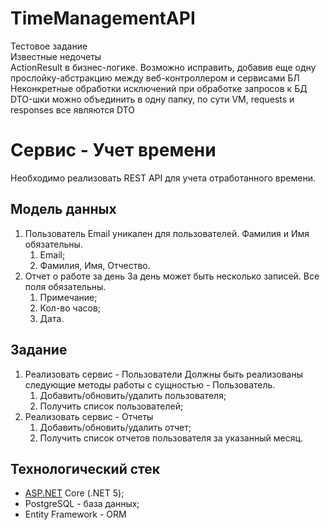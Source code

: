 # TimeManagementAPI  
Тестовое задание  
Известные недочеты  
ActionResult в бизнес-логике. Возможно исправить, добавив еще одну прослойку-абстракцию между веб-контроллером и сервисами БЛ  
Неконкретные обработки исключений при обработке запросов к БД  
DTO-шки можно объединить в одну папку, по сути VM, requests и responses все являются DTO

# Сервис - Учет времени

Необходимо реализовать REST API для учета отработанного времени.

## Модель данных

1. Пользователь
Email уникален для пользователей. Фамилия и Имя обязательны.
    1. Email;
    2. Фамилия, Имя, Отчество.
2. Отчет о работе за день
За день может быть несколько записей. Все поля обязательны.
    1. Примечание;
    2. Кол-во часов;
    3. Дата.

## Задание

1. Реализовать сервис - Пользователи
Должны быть реализованы следующие методы работы с сущностью - Пользователь.
    1. Добавить/обновить/удалить пользователя;
    2. Получить список пользователей;
2. Реализовать сервис - Отчеты
    1. Добавить/обновить/удалить отчет;
    2. Получить список отчетов пользователя за указанный месяц.

## Технологический стек

- [ASP.NET](http://asp.NET) Core (.NET 5);
- PostgreSQL - база данных;
- Entity Framework - ORM
